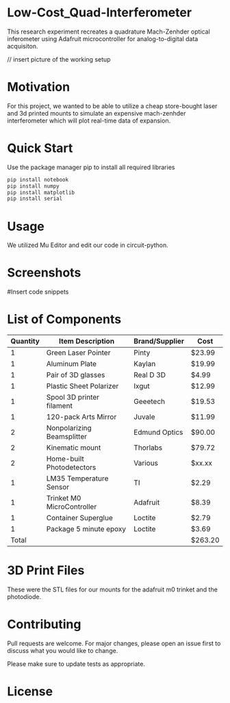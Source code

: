 # Low-Cost_Quad-Interferometer
This research experiment recreates a quadrature Mach-Zenhder optical inferometer using Adafruit microcontroller for analog-to-digital data acquisiton. 



// insert picture of the working setup

# Motivation
For this project, we wanted to be able to utilize a cheap store-bought laser and 3d printed mounts to simulate an expensive mach-zenhder interferometer which will plot real-time data of expansion.

# Quick Start
Use the package manager pip to install all required libraries
```bash
pip install notebook
pip install numpy
pip install matplotlib
pip install serial
```

# Usage
We utilized Mu Editor and edit our code in circuit-python.

# Screenshots
#Insert code snippets

# List of Components
Quantity | Item Description | Brand/Supplier | Cost 
-------- | ---------------- | -------------- | ------
1 | Green Laser Pointer | Pinty | $23.99
1 | Aluminum Plate | Kaylan | $19.99
1 | Pair of 3D glasses | Real D 3D | $4.99
1 | Plastic Sheet Polarizer | Ixgut | $12.99
1 | Spool 3D printer filament | Geeetech | $19.53
1 | 120-pack Arts Mirror | Juvale | $11.99
2 | Nonpolarizing Beamsplitter | Edmund Optics | $90.00
2 | Kinematic mount | Thorlabs | $79.72
2 | Home-built Photodetectors | Various | $xx.xx
1 | LM35 Temperature Sensor | TI | $2.29
1 | Trinket M0 MicroController | Adafruit | $8.39
1 | Container Superglue | Loctite | $2.79
1 | Package 5 minute epoxy | Loctite | $3.69
Total | | |$263.20


# 3D Print Files
These were the STL files for our mounts for the adafruit m0 trinket and the photodiode. 

# Contributing
Pull requests are welcome. For major changes, please open an issue first to discuss what you would like to change.

Please make sure to update tests as appropriate.
# License
